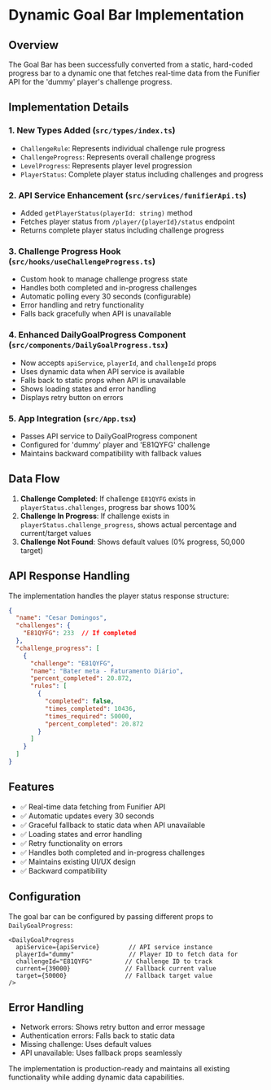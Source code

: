 # Dynamic Goal Bar Implementation

## Overview
The Goal Bar has been successfully converted from a static, hard-coded progress bar to a dynamic one that fetches real-time data from the Funifier API for the 'dummy' player's challenge progress.

## Implementation Details

### 1. New Types Added (`src/types/index.ts`)
- `ChallengeRule`: Represents individual challenge rule progress
- `ChallengeProgress`: Represents overall challenge progress
- `LevelProgress`: Represents player level progression
- `PlayerStatus`: Complete player status including challenges and progress

### 2. API Service Enhancement (`src/services/funifierApi.ts`)
- Added `getPlayerStatus(playerId: string)` method
- Fetches player status from `/player/{playerId}/status` endpoint
- Returns complete player status including challenge progress

### 3. Challenge Progress Hook (`src/hooks/useChallengeProgress.ts`)
- Custom hook to manage challenge progress state
- Handles both completed and in-progress challenges
- Automatic polling every 30 seconds (configurable)
- Error handling and retry functionality
- Falls back gracefully when API is unavailable

### 4. Enhanced DailyGoalProgress Component (`src/components/DailyGoalProgress.tsx`)
- Now accepts `apiService`, `playerId`, and `challengeId` props
- Uses dynamic data when API service is available
- Falls back to static props when API is unavailable
- Shows loading states and error handling
- Displays retry button on errors

### 5. App Integration (`src/App.tsx`)
- Passes API service to DailyGoalProgress component
- Configured for 'dummy' player and 'E81QYFG' challenge
- Maintains backward compatibility with fallback values

## Data Flow

1. **Challenge Completed**: If challenge `E81QYFG` exists in `playerStatus.challenges`, progress bar shows 100%
2. **Challenge In Progress**: If challenge exists in `playerStatus.challenge_progress`, shows actual percentage and current/target values
3. **Challenge Not Found**: Shows default values (0% progress, 50,000 target)

## API Response Handling

The implementation handles the player status response structure:

```json
{
  "name": "Cesar Domingos",
  "challenges": {
    "E81QYFG": 233  // If completed
  },
  "challenge_progress": [
    {
      "challenge": "E81QYFG",
      "name": "Bater meta - Faturamento Diário",
      "percent_completed": 20.872,
      "rules": [
        {
          "completed": false,
          "times_completed": 10436,
          "times_required": 50000,
          "percent_completed": 20.872
        }
      ]
    }
  ]
}
```

## Features

- ✅ Real-time data fetching from Funifier API
- ✅ Automatic updates every 30 seconds
- ✅ Graceful fallback to static data when API unavailable
- ✅ Loading states and error handling
- ✅ Retry functionality on errors
- ✅ Handles both completed and in-progress challenges
- ✅ Maintains existing UI/UX design
- ✅ Backward compatibility

## Configuration

The goal bar can be configured by passing different props to `DailyGoalProgress`:

```tsx
<DailyGoalProgress 
  apiService={apiService}        // API service instance
  playerId="dummy"               // Player ID to fetch data for
  challengeId="E81QYFG"         // Challenge ID to track
  current={39000}               // Fallback current value
  target={50000}                // Fallback target value
/>
```

## Error Handling

- Network errors: Shows retry button and error message
- Authentication errors: Falls back to static data
- Missing challenge: Uses default values
- API unavailable: Uses fallback props seamlessly

The implementation is production-ready and maintains all existing functionality while adding dynamic data capabilities.